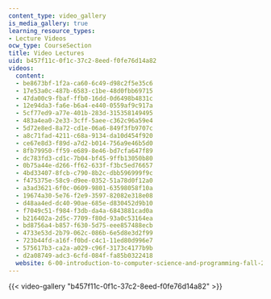 ```yaml
---
content_type: video_gallery
is_media_gallery: true
learning_resource_types:
- Lecture Videos
ocw_type: CourseSection
title: Video Lectures
uid: b457f11c-0f1c-37c2-8eed-f0fe76d14a82
videos:
  content:
  - be8673bf-1f2a-ca60-6c49-d98c2f5e35c6
  - 17e53a0c-487b-6583-c1be-48d0fbb69715
  - 47da00c9-fbaf-ffb0-16dd-0d6498b4831c
  - 12e94da3-fa6e-b6a4-e440-0559af9c917a
  - 5cf77ed9-a77e-401b-283d-315358149495
  - 483a4ea0-2e33-3cff-5aee-c362c96a59e4
  - 5d72e8ed-8a72-cd1e-06a6-849f3fb9707c
  - a8c71fad-4211-c68a-9134-da10d454f920
  - ce67e8d3-f89d-a7d2-b014-756a9e46b5d0
  - 8fb79950-ff59-e689-8e46-bd7cfa647f89
  - dc783fd3-cd1c-7b04-bf45-9ffb13050b80
  - 0b75a44e-d266-ff62-633f-f3bc5ed76657
  - 4bd33407-8fcb-c790-8b2c-dbb596999f9c
  - f475375e-58c9-d9ee-0352-51a78d0f12a0
  - a3ad3621-6f0c-0609-9801-63598058f10a
  - 19674a30-5e76-f2e9-3597-82082e318e08
  - d48aa4ed-dc40-90ae-685e-d830452d9b10
  - f7049c51-f984-f3db-da4a-6843881cad0a
  - b216402a-2d5c-7709-f80d-93a0c53164ea
  - bd8756a4-b857-f630-5d75-eee857488ecb
  - 4733e53d-2b79-062c-086b-6e5d8e3d2f99
  - 723b44fd-a16f-f0bd-c4c1-11ed80d996e7
  - 575617b3-ca2a-a029-c96f-3173c4177b9b
  - d2a08749-adc3-6cfd-084f-fa85b0322418
  website: 6-00-introduction-to-computer-science-and-programming-fall-2008
---
```



{{< video-gallery "b457f11c-0f1c-37c2-8eed-f0fe76d14a82" >}}

